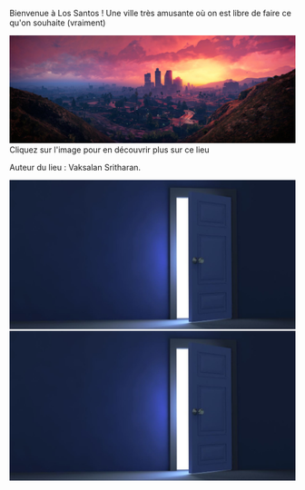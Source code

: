 Bienvenue à Los Santos ! 
Une ville très amusante où on est libre de faire ce qu'on souhaite (vraiment)

[![Los Santos](/images/lossantos.jpg)](https://www.youtube.com/watch?v=QkkoHAzjnUs)
Cliquez sur l'image pour en découvrir plus sur ce lieu

Auteur du lieu : Vaksalan Sritharan. 


[![door1](/images/door.jpg)](https://github.com/Vaksalan/myLabesgi/blob/main/salle5.md)
[![door2](/images/door.jpg)](https://github.com/Vaksalan/myLabesgi/blob/main/salle3.md)
